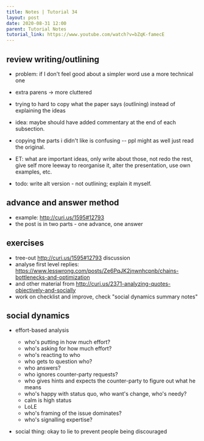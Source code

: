 ```yaml
---
title: Notes | Tutorial 34
layout: post
date: 2020-08-31 12:00
parent: Tutorial Notes
tutorial_link: https://www.youtube.com/watch?v=bZqK-famecE
---
```


## review writing/outlining

* problem: if I don't feel good about a simpler word use a more technical one
* extra parens -> more cluttered
* trying to hard to copy what the paper says (outlining) instead of explaining the ideas
* idea: maybe should have added commentary at the end of each subsection.
* copying the parts i didn't like is confusing -- ppl might as well just read the original.

* ET: what are important ideas, only write about those, not redo the rest, give self more leeway to reorganise it, alter the presentation, use own examples, etc.
* todo: write alt version - not outlining; explain it myself.

## advance and answer method

* example: <http://curi.us/1595#12793>
* the post is in two parts - one advance, one answer

## exercises

* tree-out http://curi.us/1595#12793 discussion
* analyse first level replies: https://www.lesswrong.com/posts/Ze6PqJK2jnwnhcpnb/chains-bottlenecks-and-optimization
* and other material from http://curi.us/2371-analyzing-quotes-objectively-and-socially
* work on checklist and improve, check "social dynamics summary notes"

## social dynamics

* effort-based analysis
  * who's putting in how much effort?
  * who's asking for how much effort?
  * who's reacting to who
  * who gets to question who?
  * who answers?
  * who ignores counter-party requests?
  * who gives hints and expects the counter-party to figure out what he means
  * who's happy with status quo, who want's change, who's needy?
  * calm is high status
  * LoLE
  * who's framing of the issue dominates?
  * who's signalling expertise?

* social thing: okay to lie to prevent people being discouraged
